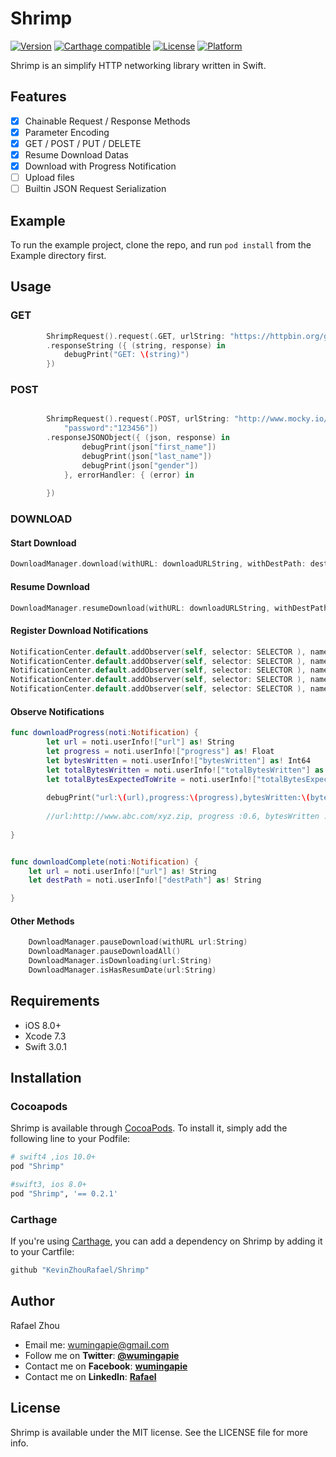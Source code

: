 # Shrimp

[![Version](https://img.shields.io/cocoapods/v/Shrimp.svg?style=flat)](http://cocoapods.org/pods/Shrimp)
[![Carthage compatible](https://img.shields.io/badge/Carthage-compatible-4BC51D.svg?style=flat)](https://github.com/Carthage/Carthage)
[![License](https://img.shields.io/cocoapods/l/Shrimp.svg?style=flat)](http://cocoapods.org/pods/Shrimp)
[![Platform](https://img.shields.io/cocoapods/p/Shrimp.svg?style=flat)](http://cocoapods.org/pods/Shrimp)


Shrimp is an simplify HTTP networking library written in Swift.

## Features

- [x] Chainable Request / Response Methods
- [x] Parameter Encoding
- [x] GET / POST / PUT / DELETE
- [x] Resume Download Datas
- [x] Download with Progress Notification
- [ ] Upload files
- [ ] Builtin JSON Request Serialization

## Example

To run the example project, clone the repo, and run `pod install` from the Example directory first.



## Usage

### GET

```swift
        ShrimpRequest().request(.GET, urlString: "https://httpbin.org/get")
        .responseString ({ (string, response) in
            debugPrint("GET: \(string)")
        })
```

### POST

```swift

        ShrimpRequest().request(.POST, urlString: "http://www.mocky.io/v2/56c5b7a80f0000d027a204e2", parameters: ["username":"rafael",
            "password":"123456"])
        .responseJSONObject({ (json, response) in
                debugPrint(json["first_name"])
                debugPrint(json["last_name"])
                debugPrint(json["gender"])            
            }, errorHandler: { (error) in
                
        })
```
### DOWNLOAD

#### Start Download
```swift
DownloadManager.download(withURL: downloadURLString, withDestPath: destPath)
```

#### Resume Download

```swift
DownloadManager.resumeDownload(withURL: downloadURLString, withDestPath: destPath)

```

#### Register Download Notifications

```swift
NotificationCenter.default.addObserver(self, selector: SELECTOR ), name: NSNotification.Name(rawValue: Noti_DownloadManager_Start), object: nil)
NotificationCenter.default.addObserver(self, selector: SELECTOR ), name: NSNotification.Name(rawValue: Noti_DownloadManager_Progress), object: nil)
NotificationCenter.default.addObserver(self, selector: SELECTOR ), name: NSNotification.Name(rawValue: Noti_DownloadManager_Complete), object: nil)
NotificationCenter.default.addObserver(self, selector: SELECTOR ), name: NSNotification.Name(rawValue: Noti_DownloadManager_Failed), object: nil)
NotificationCenter.default.addObserver(self, selector: SELECTOR ), name: NSNotification.Name(rawValue: Noti_DownloadManager_Cancel), object: nil)

```

#### Observe Notifications
```swift
func downloadProgress(noti:Notification) {
        let url = noti.userInfo!["url"] as! String
        let progress = noti.userInfo!["progress"] as! Float
        let bytesWritten = noti.userInfo!["bytesWritten"] as! Int64
        let totalBytesWritten = noti.userInfo!["totalBytesWritten"] as! Int64
        let totalBytesExpectedToWrite = noti.userInfo!["totalBytesExpectedToWrite"] as! Int64
        
        debugPrint("url:\(url),progress:\(progress),bytesWritten:\(bytesWritten),totalBytesWritten\(totalBytesWritten),totalBytesExpectedToWrite:\(totalBytesExpectedToWrite)")
        
        //url:http://www.abc.com/xyz.zip, progress :0.6, bytesWritten :30, totalBytesWritten :6000, totalBytesExpectedToWrite :10000 
            
}


func downloadComplete(noti:Notification) {
    let url = noti.userInfo!["url"] as! String
    let destPath = noti.userInfo!["destPath"] as! String

}


```

#### Other Methods
```swift
    DownloadManager.pauseDownload(withURL url:String)
    DownloadManager.pauseDownloadAll()
    DownloadManager.isDownloading(url:String)    
    DownloadManager.isHasResumDate(url:String)

```

## Requirements
- iOS 8.0+  
- Xcode 7.3
- Swift 3.0.1

## Installation

### Cocoapods

Shrimp is available through [CocoaPods](http://cocoapods.org). To install
it, simply add the following line to your Podfile:

```ruby
# swift4 ,ios 10.0+
pod "Shrimp"

#swift3, ios 8.0+
pod "Shrimp", '== 0.2.1'
```

### Carthage

If you're using [Carthage](https://github.com/Carthage/Carthage), you can add a dependency on Shrimp by adding it to your Cartfile:

```ruby
github "KevinZhouRafael/Shrimp"
```

## Author

Rafael Zhou

- Email me: <wumingapie@gmail.com>
- Follow me on **Twitter**: [**@wumingapie**](https://twitter.com/wumingapie)
- Contact me on **Facebook**: [**wumingapie**](https://www.facebook.com/wumingapie)
- Contact me on **LinkedIn**: [**Rafael**](https://www.linkedin.com/in/rafael-zhou-7230943a/)

## License

Shrimp is available under the MIT license. See the LICENSE file for more info.
